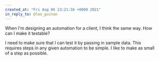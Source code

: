 ```yaml
---
created_at: "Fri Aug 06 23:21:36 +0000 2021"
in_reply_to: @leo_guinan
---
```


When I'm designing an automation for a client, I think the same way. How can I make it testable?

I need to make sure that I can test it by passing in sample data. This requires steps in any given automation to be simple. I like to make as small of a step as possible.